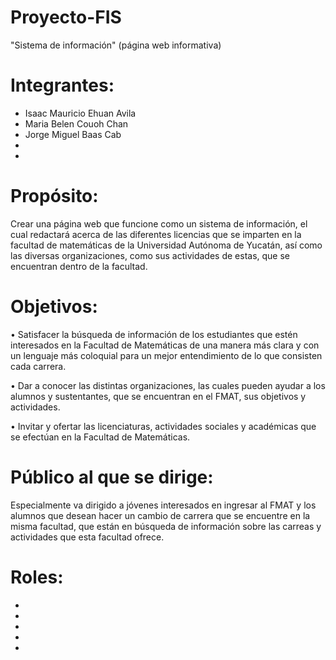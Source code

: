 # Proyecto-FIS
"Sistema de información" (página web informativa) 


# Integrantes:
  - Isaac Mauricio Ehuan Avila
  - Maria Belen Couoh Chan
  - Jorge Miguel Baas Cab
  -
  -
  
# Propósito:
Crear una página web que funcione como un sistema de información, el cual redactará acerca de las diferentes licencias que se imparten en la facultad de matemáticas de la Universidad Autónoma de Yucatán, así como las diversas organizaciones, como sus actividades de estas, que se encuentran dentro de la facultad.

# Objetivos:
  • Satisfacer la búsqueda de información de los estudiantes que estén interesados en la Facultad de Matemáticas de una manera más clara y con un lenguaje más coloquial para un mejor entendimiento de lo que consisten cada carrera.
  
  • Dar a conocer las distintas organizaciones, las cuales pueden ayudar a los alumnos y sustentantes, que se encuentran en el FMAT, sus objetivos y actividades.
  
  • Invitar y ofertar las licenciaturas, actividades sociales y académicas que se efectúan en la Facultad de Matemáticas.

# Público al que se dirige:
Especialmente va dirigido a jóvenes interesados en ingresar al FMAT y los alumnos que desean hacer un cambio de carrera que se encuentre en la misma facultad, que están en búsqueda de información sobre las carreas y actividades que esta facultad ofrece.

# Roles:
  -
  -
  -
  -
  -

